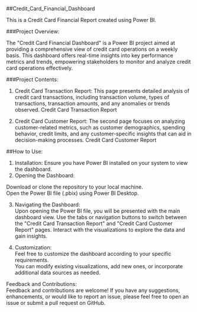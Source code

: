 ##Credit_Card_Financial_Dashboard  

This is a Credit Card Financial Report created using Power BI.  

###Project Overview:  

The "Credit Card Financial Dashboard" is a Power BI project aimed at providing a comprehensive view of credit card operations on a weekly basis. This dashboard offers real-time insights into key performance metrics and trends, empowering stakeholders to monitor and analyze credit card operations effectively.

###Project Contents:  

1. Credit Card Transaction Report: This page presents detailed analysis of credit card transactions, including transaction volume, types of transactions, transaction amounts, and any anomalies or trends observed.
Credit Card Transaction Report

3. Credit Card Customer Report: The second page focuses on analyzing customer-related metrics, such as customer demographics, spending behavior, credit limits, and any customer-specific insights that can aid in decision-making processes.
Credit Card Customer Report

##How to Use:  

1. Installation: Ensure you have Power BI installed on your system to view the dashboard.  
2. Opening the Dashboard:

Download or clone the repository to your local machine.  
Open the Power BI file (.pbix) using Power BI Desktop.  

3. Navigating the Dashboard:  
Upon opening the Power BI file, you will be presented with the main dashboard view.
Use the tabs or navigation buttons to switch between the "Credit Card Transaction Report" and "Credit Card Customer Report" pages.
Interact with the visualizations to explore the data and gain insights.

5. Customization:  
Feel free to customize the dashboard according to your specific requirements.  
You can modify existing visualizations, add new ones, or incorporate additional data sources as needed.  

Feedback and Contributions:  
Feedback and contributions are welcome! If you have any suggestions, enhancements, or would like to report an issue, please feel free to open an issue or submit a pull request on GitHub.

